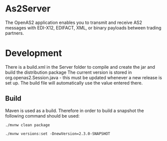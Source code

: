 # As2Server
The OpenAS2 application enables you to transmit and receive AS2 messages with EDI-X12, EDIFACT, XML, or binary payloads between trading partners.

# Development
There is a build.xml in the Server folder to compile and create the jar and build the distribution package
The current version is stored in org.openas2.Session.java - this must be updated whenever a new release is set up. The build file will automatically use the value entered there.

## Build

Maven is used as a build. Therefore in order to build a snapshot the following command should be used:

`./mvnw clean package`


`./mvnw versions:set -DnewVersion=2.3.0-SNAPSHOT`